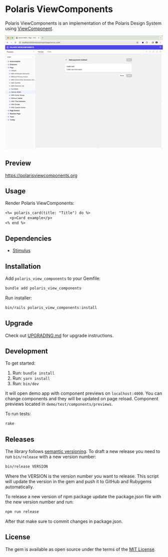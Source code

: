 # Polaris ViewComponents

Polaris ViewComponents is an implementation of the Polaris Design System using [ViewComponent](https://github.com/github/view_component).

![Polaris ViewComponents](.github/assets/preview.png)

## Preview

https://polarisviewcomponents.org

## Usage

Render Polaris ViewComponents:

```erb
<%= polaris_card(title: "Title") do %>
  <p>Card example</p>
<% end %>
```

## Dependencies

- [Stimulus](https://stimulus.hotwired.dev/)

## Installation

Add `polaris_view_components` to your Gemfile:

```bash
bundle add polaris_view_components
```

Run installer:
```bash
bin/rails polaris_view_components:install
```

## Upgrade

Check out [UPGRADING.md](UPGRADING.md) for upgrade instructions.

## Development

To get started:

1. Run: `bundle install`
1. Run: `yarn install`
1. Run: `bin/dev`

It will open demo app with component previews on `localhost:4000`. You can change components and they will be updated on page reload. Component previews located in `demo/test/components/previews`.

To run tests:

```bash
rake
```

## Releases

The library follows [semantic versioning](https://semver.org/). To draft a new release you need to run `bin/release` with a new version number:

```bash
bin/release VERSION
```

Where the VERSION is the version number you want to release. This script will update the version in the gem and push it to GitHub and Rubygems automatically.

To release a new version of npm package update the package.json file with the new version number and run:

```bash
npm run release
```

After that make sure to commit changes in package.json.

## License

The gem is available as open source under the terms of the [MIT License](https://opensource.org/licenses/MIT).
